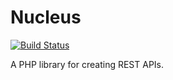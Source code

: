 # Nucleus

[![Build Status](https://travis-ci.com/emmanuelng/Nucleus.svg?branch=master)](https://travis-ci.com/emmanuelng/Nucleus)

A PHP library for creating REST APIs.
